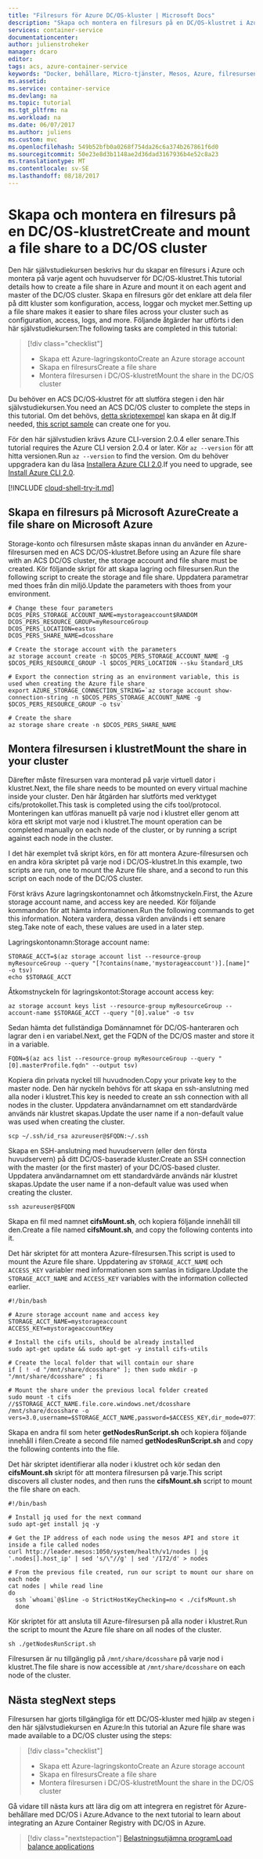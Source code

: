 ```yaml
---
title: "Filresurs för Azure DC/OS-kluster | Microsoft Docs"
description: "Skapa och montera en filresurs på en DC/OS-klustret i Azure Container Service"
services: container-service
documentationcenter: 
author: julienstroheker
manager: dcaro
editor: 
tags: acs, azure-container-service
keywords: "Docker, behållare, Micro-tjänster, Mesos, Azure, filresursen, cifs"
ms.assetid: 
ms.service: container-service
ms.devlang: na
ms.topic: tutorial
ms.tgt_pltfrm: na
ms.workload: na
ms.date: 06/07/2017
ms.author: juliens
ms.custom: mvc
ms.openlocfilehash: 549b52bfb0a0268f754da26c6a374b267861f6d0
ms.sourcegitcommit: 50e23e8d3b1148ae2d36dad3167936b4e52c8a23
ms.translationtype: MT
ms.contentlocale: sv-SE
ms.lasthandoff: 08/18/2017
---
```

# <a name="create-and-mount-a-file-share-to-a-dcos-cluster"></a><span data-ttu-id="53ee4-104">Skapa och montera en filresurs på en DC/OS-klustret</span><span class="sxs-lookup"><span data-stu-id="53ee4-104">Create and mount a file share to a DC/OS cluster</span></span>
<span data-ttu-id="53ee4-105">Den här självstudiekursen beskrivs hur du skapar en filresurs i Azure och montera på varje agent och huvudserver för DC/OS-klustret.</span><span class="sxs-lookup"><span data-stu-id="53ee4-105">This tutorial details how to create a file share in Azure and mount it on each agent and master of the DC/OS cluster.</span></span> <span data-ttu-id="53ee4-106">Skapa en filresurs gör det enklare att dela filer på ditt kluster som konfiguration, access, loggar och mycket mer.</span><span class="sxs-lookup"><span data-stu-id="53ee4-106">Setting up a file share makes it easier to share files across your cluster such as configuration, access, logs, and more.</span></span> <span data-ttu-id="53ee4-107">Följande åtgärder har utförts i den här självstudiekursen:</span><span class="sxs-lookup"><span data-stu-id="53ee4-107">The following tasks are completed in this tutorial:</span></span>

> [!div class="checklist"]
> * <span data-ttu-id="53ee4-108">Skapa ett Azure-lagringskonto</span><span class="sxs-lookup"><span data-stu-id="53ee4-108">Create an Azure storage account</span></span>
> * <span data-ttu-id="53ee4-109">Skapa en filresurs</span><span class="sxs-lookup"><span data-stu-id="53ee4-109">Create a file share</span></span>
> * <span data-ttu-id="53ee4-110">Montera filresursen i DC/OS-klustret</span><span class="sxs-lookup"><span data-stu-id="53ee4-110">Mount the share in the DC/OS cluster</span></span>

<span data-ttu-id="53ee4-111">Du behöver en ACS DC/OS-klustret för att slutföra stegen i den här självstudiekursen.</span><span class="sxs-lookup"><span data-stu-id="53ee4-111">You need an ACS DC/OS cluster to complete the steps in this tutorial.</span></span> <span data-ttu-id="53ee4-112">Om det behövs, [detta skriptexempel](./../kubernetes/scripts/container-service-cli-deploy-dcos.md) kan skapa en åt dig.</span><span class="sxs-lookup"><span data-stu-id="53ee4-112">If needed, [this script sample](./../kubernetes/scripts/container-service-cli-deploy-dcos.md) can create one for you.</span></span>

<span data-ttu-id="53ee4-113">För den här självstudien krävs Azure CLI-version 2.0.4 eller senare.</span><span class="sxs-lookup"><span data-stu-id="53ee4-113">This tutorial requires the Azure CLI version 2.0.4 or later.</span></span> <span data-ttu-id="53ee4-114">Kör `az --version` för att hitta versionen.</span><span class="sxs-lookup"><span data-stu-id="53ee4-114">Run `az --version` to find the version.</span></span> <span data-ttu-id="53ee4-115">Om du behöver uppgradera kan du läsa [Installera Azure CLI 2.0]( /cli/azure/install-azure-cli).</span><span class="sxs-lookup"><span data-stu-id="53ee4-115">If you need to upgrade, see [Install Azure CLI 2.0]( /cli/azure/install-azure-cli).</span></span> 

[!INCLUDE [cloud-shell-try-it.md](../../../includes/cloud-shell-try-it.md)]

## <a name="create-a-file-share-on-microsoft-azure"></a><span data-ttu-id="53ee4-116">Skapa en filresurs på Microsoft Azure</span><span class="sxs-lookup"><span data-stu-id="53ee4-116">Create a file share on Microsoft Azure</span></span>

<span data-ttu-id="53ee4-117">Storage-konto och filresursen måste skapas innan du använder en Azure-filresursen med en ACS DC/OS-klustret.</span><span class="sxs-lookup"><span data-stu-id="53ee4-117">Before using an Azure file share with an ACS DC/OS cluster, the storage account and file share must be created.</span></span> <span data-ttu-id="53ee4-118">Kör följande skript för att skapa lagring och filresursen.</span><span class="sxs-lookup"><span data-stu-id="53ee4-118">Run the following script to create the storage and file share.</span></span> <span data-ttu-id="53ee4-119">Uppdatera parametrar med thoes från din miljö.</span><span class="sxs-lookup"><span data-stu-id="53ee4-119">Update the parameters with thoes from your environment.</span></span>

```azurecli-interactive
# Change these four parameters
DCOS_PERS_STORAGE_ACCOUNT_NAME=mystorageaccount$RANDOM
DCOS_PERS_RESOURCE_GROUP=myResourceGroup
DCOS_PERS_LOCATION=eastus
DCOS_PERS_SHARE_NAME=dcosshare

# Create the storage account with the parameters
az storage account create -n $DCOS_PERS_STORAGE_ACCOUNT_NAME -g $DCOS_PERS_RESOURCE_GROUP -l $DCOS_PERS_LOCATION --sku Standard_LRS

# Export the connection string as an environment variable, this is used when creating the Azure file share
export AZURE_STORAGE_CONNECTION_STRING=`az storage account show-connection-string -n $DCOS_PERS_STORAGE_ACCOUNT_NAME -g $DCOS_PERS_RESOURCE_GROUP -o tsv`

# Create the share
az storage share create -n $DCOS_PERS_SHARE_NAME
```

## <a name="mount-the-share-in-your-cluster"></a><span data-ttu-id="53ee4-120">Montera filresursen i klustret</span><span class="sxs-lookup"><span data-stu-id="53ee4-120">Mount the share in your cluster</span></span>

<span data-ttu-id="53ee4-121">Därefter måste filresursen vara monterad på varje virtuell dator i klustret.</span><span class="sxs-lookup"><span data-stu-id="53ee4-121">Next, the file share needs to be mounted on every virtual machine inside your cluster.</span></span> <span data-ttu-id="53ee4-122">Den här åtgärden har slutförts med verktyget cifs/protokollet.</span><span class="sxs-lookup"><span data-stu-id="53ee4-122">This task is completed using the cifs tool/protocol.</span></span> <span data-ttu-id="53ee4-123">Monteringen kan utföras manuellt på varje nod i klustret eller genom att köra ett skript mot varje nod i klustret.</span><span class="sxs-lookup"><span data-stu-id="53ee4-123">The mount operation can be completed manually on each node of the cluster, or by running a script against each node in the cluster.</span></span>

<span data-ttu-id="53ee4-124">I det här exemplet två skript körs, en för att montera Azure-filresursen och en andra köra skriptet på varje nod i DC/OS-klustret.</span><span class="sxs-lookup"><span data-stu-id="53ee4-124">In this example, two scripts are run, one to mount the Azure file share, and a second to run this script on each node of the DC/OS cluster.</span></span>

<span data-ttu-id="53ee4-125">Först krävs Azure lagringskontonamnet och åtkomstnyckeln.</span><span class="sxs-lookup"><span data-stu-id="53ee4-125">First, the Azure storage account name, and access key are needed.</span></span> <span data-ttu-id="53ee4-126">Kör följande kommandon för att hämta informationen.</span><span class="sxs-lookup"><span data-stu-id="53ee4-126">Run the following commands to get this information.</span></span> <span data-ttu-id="53ee4-127">Notera vardera, dessa värden används i ett senare steg.</span><span class="sxs-lookup"><span data-stu-id="53ee4-127">Take note of each, these values are used in a later step.</span></span>

<span data-ttu-id="53ee4-128">Lagringskontonamn:</span><span class="sxs-lookup"><span data-stu-id="53ee4-128">Storage account name:</span></span>

```azurecli-interactive
STORAGE_ACCT=$(az storage account list --resource-group myResourceGroup --query "[?contains(name,'mystorageaccount')].[name]" -o tsv)
echo $STORAGE_ACCT
```

<span data-ttu-id="53ee4-129">Åtkomstnyckeln för lagringskontot:</span><span class="sxs-lookup"><span data-stu-id="53ee4-129">Storage account access key:</span></span>

```azurecli-interactive
az storage account keys list --resource-group myResourceGroup --account-name $STORAGE_ACCT --query "[0].value" -o tsv
```

<span data-ttu-id="53ee4-130">Sedan hämta det fullständiga Domännamnet för DC/OS-hanteraren och lagrar den i en variabel.</span><span class="sxs-lookup"><span data-stu-id="53ee4-130">Next, get the FQDN of the DC/OS master and store it in a variable.</span></span>

```azurecli-interactive
FQDN=$(az acs list --resource-group myResourceGroup --query "[0].masterProfile.fqdn" --output tsv)
```

<span data-ttu-id="53ee4-131">Kopiera din privata nyckel till huvudnoden.</span><span class="sxs-lookup"><span data-stu-id="53ee4-131">Copy your private key to the master node.</span></span> <span data-ttu-id="53ee4-132">Den här nyckeln behövs för att skapa en ssh-anslutning med alla noder i klustret.</span><span class="sxs-lookup"><span data-stu-id="53ee4-132">This key is needed to create an ssh connection with all nodes in the cluster.</span></span> <span data-ttu-id="53ee4-133">Uppdatera användarnamnet om ett standardvärde används när klustret skapas.</span><span class="sxs-lookup"><span data-stu-id="53ee4-133">Update the user name if a non-default value was used when creating the cluster.</span></span> 

```azurecli-interactive
scp ~/.ssh/id_rsa azureuser@$FQDN:~/.ssh
```

<span data-ttu-id="53ee4-134">Skapa en SSH-anslutning med huvudservern (eller den första huvudservern) på ditt DC/OS-baserade kluster.</span><span class="sxs-lookup"><span data-stu-id="53ee4-134">Create an SSH connection with the master (or the first master) of your DC/OS-based cluster.</span></span> <span data-ttu-id="53ee4-135">Uppdatera användarnamnet om ett standardvärde används när klustret skapas.</span><span class="sxs-lookup"><span data-stu-id="53ee4-135">Update the user name if a non-default value was used when creating the cluster.</span></span>

```azurecli-interactive
ssh azureuser@$FQDN
```

<span data-ttu-id="53ee4-136">Skapa en fil med namnet **cifsMount.sh**, och kopiera följande innehåll till den.</span><span class="sxs-lookup"><span data-stu-id="53ee4-136">Create a file named **cifsMount.sh**, and copy the following contents into it.</span></span> 

<span data-ttu-id="53ee4-137">Det här skriptet för att montera Azure-filresursen.</span><span class="sxs-lookup"><span data-stu-id="53ee4-137">This script is used to mount the Azure file share.</span></span> <span data-ttu-id="53ee4-138">Uppdatering av `STORAGE_ACCT_NAME` och `ACCESS_KEY` variabler med informationen som samlas in tidigare.</span><span class="sxs-lookup"><span data-stu-id="53ee4-138">Update the `STORAGE_ACCT_NAME` and `ACCESS_KEY` variables with the information collected earlier.</span></span>

```azurecli-interactive
#!/bin/bash

# Azure storage account name and access key
STORAGE_ACCT_NAME=mystorageaccount
ACCESS_KEY=mystorageaccountKey

# Install the cifs utils, should be already installed
sudo apt-get update && sudo apt-get -y install cifs-utils

# Create the local folder that will contain our share
if [ ! -d "/mnt/share/dcosshare" ]; then sudo mkdir -p "/mnt/share/dcosshare" ; fi

# Mount the share under the previous local folder created
sudo mount -t cifs //$STORAGE_ACCT_NAME.file.core.windows.net/dcosshare /mnt/share/dcosshare -o vers=3.0,username=$STORAGE_ACCT_NAME,password=$ACCESS_KEY,dir_mode=0777,file_mode=0777
```
<span data-ttu-id="53ee4-139">Skapa en andra fil som heter **getNodesRunScript.sh** och kopiera följande innehåll i filen.</span><span class="sxs-lookup"><span data-stu-id="53ee4-139">Create a second file named **getNodesRunScript.sh** and copy the following contents into the file.</span></span> 

<span data-ttu-id="53ee4-140">Det här skriptet identifierar alla noder i klustret och kör sedan den **cifsMount.sh** skript för att montera filresursen på varje.</span><span class="sxs-lookup"><span data-stu-id="53ee4-140">This script discovers all cluster nodes, and then runs the **cifsMount.sh** script to mount the file share on each.</span></span>

```azurecli-interactive
#!/bin/bash

# Install jq used for the next command
sudo apt-get install jq -y

# Get the IP address of each node using the mesos API and store it inside a file called nodes
curl http://leader.mesos:1050/system/health/v1/nodes | jq '.nodes[].host_ip' | sed 's/\"//g' | sed '/172/d' > nodes

# From the previous file created, run our script to mount our share on each node
cat nodes | while read line
do
  ssh `whoami`@$line -o StrictHostKeyChecking=no < ./cifsMount.sh
  done
```

<span data-ttu-id="53ee4-141">Kör skriptet för att ansluta till Azure-filresursen på alla noder i klustret.</span><span class="sxs-lookup"><span data-stu-id="53ee4-141">Run the script to mount the Azure file share on all nodes of the cluster.</span></span>

```azurecli-interactive
sh ./getNodesRunScript.sh
```  

<span data-ttu-id="53ee4-142">Filresursen är nu tillgänglig på `/mnt/share/dcosshare` på varje nod i klustret.</span><span class="sxs-lookup"><span data-stu-id="53ee4-142">The file share is now accessible at `/mnt/share/dcosshare` on each node of the cluster.</span></span>

## <a name="next-steps"></a><span data-ttu-id="53ee4-143">Nästa steg</span><span class="sxs-lookup"><span data-stu-id="53ee4-143">Next steps</span></span>

<span data-ttu-id="53ee4-144">Filresursen har gjorts tillgängliga för ett DC/OS-kluster med hjälp av stegen i den här självstudiekursen en Azure:</span><span class="sxs-lookup"><span data-stu-id="53ee4-144">In this tutorial an Azure file share was made available to a DC/OS cluster using the steps:</span></span>

> [!div class="checklist"]
> * <span data-ttu-id="53ee4-145">Skapa ett Azure-lagringskonto</span><span class="sxs-lookup"><span data-stu-id="53ee4-145">Create an Azure storage account</span></span>
> * <span data-ttu-id="53ee4-146">Skapa en filresurs</span><span class="sxs-lookup"><span data-stu-id="53ee4-146">Create a file share</span></span>
> * <span data-ttu-id="53ee4-147">Montera filresursen i DC/OS-klustret</span><span class="sxs-lookup"><span data-stu-id="53ee4-147">Mount the share in the DC/OS cluster</span></span>

<span data-ttu-id="53ee4-148">Gå vidare till nästa kurs att lära dig om att integrera en registret för Azure-behållare med DC/OS i Azure.</span><span class="sxs-lookup"><span data-stu-id="53ee4-148">Advance to the next tutorial to learn about integrating an Azure Container Registry with DC/OS in Azure.</span></span>  

> [!div class="nextstepaction"]
> [<span data-ttu-id="53ee4-149">Belastningsutjämna program</span><span class="sxs-lookup"><span data-stu-id="53ee4-149">Load balance applications</span></span>](container-service-dcos-acr.md)